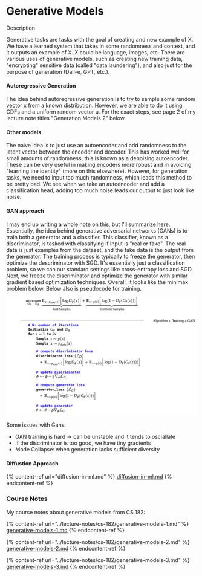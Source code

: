 # Generative Models

Description

Generative tasks are tasks with the goal of creating and new example of X. We have a learned system that takes in some randomness and context, and it outputs an example of X. X could be language, images, etc. There are various uses of generative models, such as creating new training data, "encrypting" sensitive data (called "data laundering"), and also just for the purpose of generation (Dall-e, GPT, etc.).

#### Autoregressive Generation

The idea behind autoregressive generation is to try to sample some random vector x from a known distribution. However, we are able to do it using CDFs and a uniform random vector u. For the exact steps, see page 2 of my lecture note titles "Generation Models 2" below.

#### Other models

The naive idea is to just use an autoencoder and add randomness to the latent vector between the encoder and decoder. This has worked well for small amounts of randomness, this is known as a denoising autoencoder. These can be very useful in making encoders more robust and in avoiding "learning the identity" (more on this elsewhere). However, for generation tasks, we need to input too much randomness, which leads this method to be pretty bad. We see when we take an autoencoder and add a classification head, adding too much noise leads our output to just look like noise.&#x20;

#### GAN approach

I may end up writing a whole note on this, but I'll summarize here. Essentially, the idea behind generative adversarial networks (GANs) is to train both a generator and a classifier. This classifier, known as a discriminator, is tasked with classifying if input is "real or fake". The real data is just examples from the dataset, and the fake data is the output from the generator. The training process is typically to freeze the generator, then optimize the descriminator with SGD. It's essentially just a classification problem, so we can our standard settings like cross-entropy loss and SGD. Next, we freeze the discriminator and optimize the generator with similar gradient based optimization techniques. Overall, it looks like the minimax problem below. Below also is pseudocode for training.

![](<../.gitbook/assets/image (7).png>)

Some issues with Gans:

* GAN training is hard -> can be unstable and it tends to osciallate
* If the discriminator is too good, we have tiny gradients
* Mode Collapse: when generation lacks sufficient diversity

#### Diffustion Approach

{% content-ref url="diffusion-in-ml.md" %}
[diffusion-in-ml.md](diffusion-in-ml.md)
{% endcontent-ref %}

### Course Notes

My course notes about generative models from CS 182:

{% content-ref url="../lecture-notes/cs-182/generative-models-1.md" %}
[generative-models-1.md](../lecture-notes/cs-182/generative-models-1.md)
{% endcontent-ref %}

{% content-ref url="../lecture-notes/cs-182/generative-models-2.md" %}
[generative-models-2.md](../lecture-notes/cs-182/generative-models-2.md)
{% endcontent-ref %}

{% content-ref url="../lecture-notes/cs-182/generative-models-3.md" %}
[generative-models-3.md](../lecture-notes/cs-182/generative-models-3.md)
{% endcontent-ref %}
